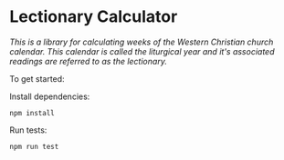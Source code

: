 # Lectionary Calculator

_This is a library for calculating weeks of the Western Christian church calendar. This calendar is called 
the liturgical year and it's associated readings are referred to as the lectionary._

To get started:

Install dependencies:

```shell
npm install
```

Run tests:

```shell
npm run test
```
